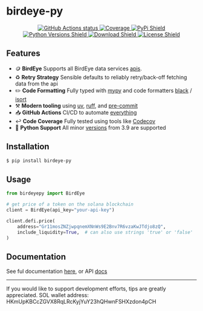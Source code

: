 # birdeye-py
<p align="center">
    <a href="https://github.com/nickatnight/birdeye-py/actions">
        <img alt="GitHub Actions status" src="https://github.com/nickatnight/birdeye-py/actions/workflows/main.yml/badge.svg">
    </a>
    <a href="https://codecov.io/gh/nickatnight/birdeye-py">
        <img alt="Coverage" src="https://codecov.io/gh/nickatnight/birdeye-py/branch/main/graph/badge.svg?token=QKVhAbDk1g"/>
    </a>
    <a href="https://pypi.org/project/birdeye-py/">
        <img alt="PyPi Shield" src="https://img.shields.io/pypi/v/birdeye-py">
    </a>
    <a href="https://www.python.org/downloads/">
        <img alt="Python Versions Shield" src="https://img.shields.io/badge/Python-3.9+-blue?logo=python&logoColor=white">
    </a>
    <!-- <a href="https://birdeye-py.readthedocs.io/en/stable/"><img alt="Read The Docs Badge" src="https://img.shields.io/readthedocs/birdeye-py"></a> -->
    <a href="https://pypistats.org/packages/birdeye-py">
        <img alt="Download Shield" src="https://img.shields.io/pypi/dm/birdeye-py">
    </a>
    <a href="https://github.com/nickatnight/birdeye-py/blob/main/LICENSE">
        <img alt="License Shield" src="https://img.shields.io/github/license/nickatnight/birdeye-py">
    </a>
</p>

## Features
- 🪙 **BirdEye** Supports all BirdEye data services [apis](https://docs.birdeye.so/docs/overview).
- ♻️ **Retry Strategy** Sensible defaults to reliably retry/back-off fetching data from the api
- ✏️ **Code Formatting** Fully typed with [mypy](https://mypy-lang.org/) and code formatters [black](https://github.com/psf/black) / [isort](https://pycqa.github.io/isort/)
- ⚒️ **Modern tooling** using [uv](https://docs.astral.sh/uv/), [ruff](https://docs.astral.sh/ruff/), and [pre-commit](https://pre-commit.com/)
- 📥 **GitHub Actions** CI/CD to automate [everything](.github/workflows/main.yml)
- ↩️ **Code Coverage** Fully tested using tools like [Codecov](https://about.codecov.io/)
- 🐍 **Python Support** All minor [versions](https://www.python.org/downloads/) from 3.9 are supported

## Installation
```sh
$ pip install birdeye-py
```

## Usage
```python
from birdeyepy import BirdEye

# get price of a token on the solana blockchain
client = BirdEye(api_key="your-api-key")

client.defi.price(
    address="Gr11mosZNZjwpqnemXNnWs9E2Bnv7R6vzaKwJTdjo8zQ",
    include_liquidity=True,  # can also use strings 'true' or 'false'
)
```

## Documentation
See ful documentation [here](https://birdeye-py.readthedocs.io/en/stable/), or API [docs](https://docs.birdeye.so/docs/overview)

---

If you would like to support development efforts, tips are greatly appreciated. SOL wallet address: HKmUpKBCcZGVX8RqLRcKyjYuY23hQHwnFSHXzdon4pCH
